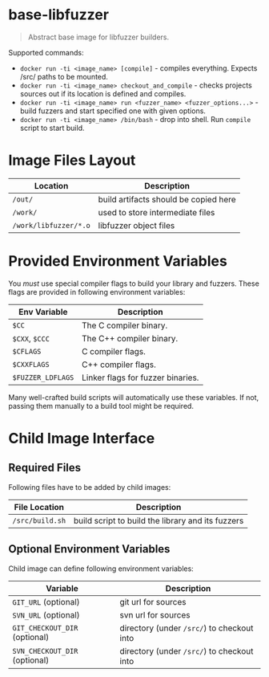 # base-libfuzzer
> Abstract base image for libfuzzer builders.

Supported commands:

* `docker run -ti <image_name> [compile]` - compiles everything. Expects /src/ paths
  to be mounted.
* `docker run -ti <image_name> checkout_and_compile` - checks projects sources out 
  if its location is defined and compiles.
* `docker run -ti <image_name> run <fuzzer_name> <fuzzer_options...>` - build fuzzers and start
  specified one with given options.
* `docker run -ti <image_name> /bin/bash` - drop into shell. Run `compile` script
  to start build. 

# Image Files Layout

| Location | Description |
| -------- | ----------  |
| `/out/` | build artifacts should be copied here  |
| `/work/` | used to store intermediate files |
| `/work/libfuzzer/*.o` | libfuzzer object files |

# Provided Environment Variables

You *must* use special compiler flags to build your library and fuzzers.
These flags are provided in following environment variables:

| Env Variable    | Description
| -------------   | --------
| `$CC`           | The C compiler binary.
| `$CXX`, `$CCC`  | The C++ compiler binary.
| `$CFLAGS`       | C compiler flags.
| `$CXXFLAGS`     | C++ compiler flags.
| `$FUZZER_LDFLAGS`      | Linker flags for fuzzer binaries.

Many well-crafted build scripts will automatically use these variables. If not,
passing them manually to a build tool might be required.

# Child Image Interface

## Required Files

Following files have to be added by child images:

| File Location | Description |
| ------------- | ----------- |
| `/src/build.sh` | build script to build the library and its fuzzers |

## Optional Environment Variables

Child image can define following environment variables:

| Variable | Description |
| -------- | ----------- |
| `GIT_URL` (optional) | git url for sources |
| `SVN_URL` (optional) | svn url for sources |
| `GIT_CHECKOUT_DIR` (optional) | directory (under `/src/`) to checkout into |
| `SVN_CHECKOUT_DIR` (optional) | directory (under `/src/`) to checkout into |

